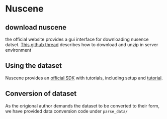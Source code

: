 # Nuscene

## download nuscene

the official website provides a gui interface for downloading nusence datset. [This github thread](https://github.com/nutonomy/nuscenes-devkit/issues/110) describes how to download and unzip in server environment

## Using the dataset

Nuscene provides an [official SDK](https://github.com/nutonomy/nuscenes-devkit) with tutorials, including setup and [tutorial](https://github.com/nutonomy/nuscenes-devkit/blob/master/python-sdk/tutorials/nuscenes_tutorial.ipynb).

## Conversion of dataset

As the origional author demands the dataset to be converted to their form, we have provided data conversion code under ```parse_data/```


